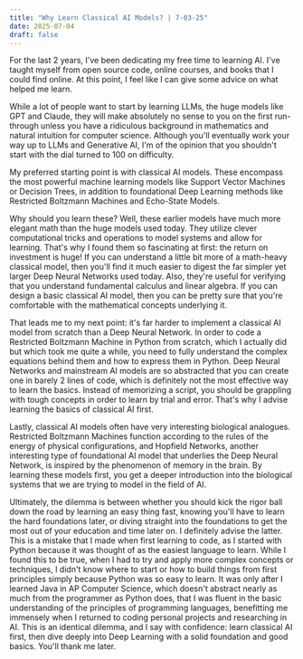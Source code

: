 ```yaml
---
title: "Why Learn Classical AI Models? | 7-03-25"
date: 2025-07-04
draft: false
---
```


For the last 2 years, I've been dedicating my free time to learning AI. I've taught myself from open source code, online courses, and books that I could find online. At this point, I feel like I can give some advice on what helped me learn. 

While a lot of people want to start by learning LLMs, the huge models like GPT and Claude, they will make absolutely no sense to you on the first run-through unless you have a ridiculous background in mathematics and natural intuition for computer science. Although you'll eventually work your way up to LLMs and Generative AI, I'm of the opinion that you shouldn't start with the dial turned to 100 on difficulty. 

My preferred starting point is with classical AI models. These encompass the most powerful machine learning models like Support Vector Machines or Decision Trees, in addition to foundational Deep Learning methods like Restricted Boltzmann Machines and Echo-State Models. 

Why should you learn these? Well, these earlier models have much more elegant math than the huge models used today. They utilize clever computational tricks and operations to model systems and allow for learning. That's why I found them so fascinating at first: the return on investment is huge! If you can understand a little bit more of a math-heavy classical model, then you'll find it much easier to digest the far simpler yet larger Deep Neural Networks used today. Also, they're useful for verifying that you understand fundamental calculus and linear algebra. If you can design a basic classical AI model, then you can be pretty sure that you're comfortable with the mathematical concepts underlying it. 

That leads me to my next point: it's far harder to implement a classical AI model from scratch than a Deep Neural Network. In order to code a Restricted Boltzmann Machine in Python from scratch, which I actually did but which took me quite a while, you need to fully understand the complex equations behind them and how to express them in Python. Deep Neural Networks and mainstream AI models are so abstracted that you can create one in barely 2 lines of code, which is definitely not the most effective way to learn the basics. Instead of memorizing a script, you should be grappling with tough concepts in order to learn by trial and error. That's why I advise learning the basics of classical AI first.

Lastly, classical AI models often have very interesting biological analogues. Restricted Boltzmann Machines function according to the rules of the energy of physical configurations, and Hopfield Networks, another interesting type of foundational AI model that underlies the Deep Neural Network, is inspired by the phenomenon of memory in the brain. By learning these models first, you get a deeper introduction into the biological systems that we are trying to model in the field of AI. 

Ultimately, the dilemma is between whether you should kick the rigor ball down the road by learning an easy thing fast, knowing you'll have to learn the hard foundations later, or diving straight into the foundations to get the most out of your education and time later on. I definitely advise the latter. This is a mistake that I made when first learning to code, as I started with Python because it was thought of as the easiest language to learn. While I found this to be true, when I had to try and apply more complex concepts or techniques, I didn't know where to start or how to build things from first principles simply because Python was so easy to learn. It was only after I learned Java in AP Computer Science, which doesn't abstract nearly as much from the programmer as Python does, that I was fluent in the basic understanding of the principles of programming languages, benefitting me immensely when I returned to coding personal projects and researching in AI. This is an identical dilemma, and I say with confidence: learn classical AI first, then dive deeply into Deep Learning with a solid foundation and good basics. You'll thank me later.